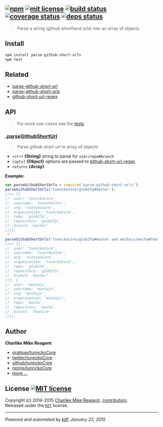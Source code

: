 ## [![npm][npmjs-img]][npmjs-url] [![mit license][license-img]][license-url] [![build status][travis-img]][travis-url] [![coverage status][coveralls-img]][coveralls-url] [![deps status][daviddm-img]][daviddm-url]

> Parse a string (github shorthand urls) into an array of objects

## Install
```bash
npm install parse-github-short-urls
npm test
```


## Related
- [parse-github-short-url][parse-github-short-url]
- [parse-github-short-urls][parse-github-short-url]
- [github-short-url-regex][github-short-url-regex]


## API
> For more use-cases see the [tests](./test.js)

### [.parseGithubShortUrl](./index.js#L57)
> Parse github short url to array of objects

- `<str>` **{String}** string to parse for `user/repo#branch`  
- `[opts]` **{Object}** options are passed to [github-short-url-regex][github-short-url-regex]  
- `returns` **{Array}**  

**Example:**

```js
var parseGithubShortUrls = require('parse-github-short-urls');
parseGithubShortUrls('tunnckoCore/glob2fp#master');
//=> [{
//  user: 'tunnckoCore',
//  username: 'tunnckoCore',
//  org: 'tunnckoCore',
//  organization: 'tunnckoCore',
//  repo: 'glob2fp',
//  repository: 'glob2fp',
//  branch: 'master'
//}];
 *
parseGithubShortUrls('tunnckoCore/glob2fp#master and mochajs/mocha#feature');
//=> [{
//  user: 'tunnckoCore',
//  username: 'tunnckoCore',
//  org: 'tunnckoCore',
//  organization: 'tunnckoCore',
//  repo: 'glob2fp',
//  repository: 'glob2fp',
//  branch: 'master'
//}, {
//  user: 'mochajs',
//  username: 'mochajs',
//  org: 'mochajs',
//  organization: 'mochajs',
//  repo: 'mocha',
//  repository: 'mocha',
//  branch: 'feature'
//}];
```


## Author
**Charlike Mike Reagent**
+ [gratipay/tunnckoCore][author-gratipay]
+ [twitter/tunnckoCore][author-twitter]
+ [github/tunnckoCore][author-github]
+ [npmjs/tunnckoCore][author-npmjs]
+ [more ...][contrib-more]


## License [![MIT license][license-img]][license-url]
Copyright (c) 2014-2015 [Charlike Mike Reagent][contrib-more], [contributors][contrib-graf].  
Released under the [`MIT`][license-url] license.


[npmjs-url]: http://npm.im/parse-github-short-urls
[npmjs-img]: https://img.shields.io/npm/v/parse-github-short-urls.svg?style=flat&label=parse-github-short-urls

[coveralls-url]: https://coveralls.io/r/tunnckoCore/parse-github-short-urls?branch=master
[coveralls-img]: https://img.shields.io/coveralls/tunnckoCore/parse-github-short-urls.svg?style=flat

[license-url]: https://github.com/tunnckoCore/parse-github-short-urls/blob/master/license.md
[license-img]: https://img.shields.io/badge/license-MIT-blue.svg?style=flat

[travis-url]: https://travis-ci.org/tunnckoCore/parse-github-short-urls
[travis-img]: https://img.shields.io/travis/tunnckoCore/parse-github-short-urls.svg?style=flat

[daviddm-url]: https://david-dm.org/tunnckoCore/parse-github-short-urls
[daviddm-img]: https://img.shields.io/david/tunnckoCore/parse-github-short-urls.svg?style=flat

[author-gratipay]: https://gratipay.com/tunnckoCore
[author-twitter]: https://twitter.com/tunnckoCore
[author-github]: https://github.com/tunnckoCore
[author-npmjs]: https://npmjs.org/~tunnckocore

[contrib-more]: http://j.mp/1stW47C
[contrib-graf]: https://github.com/tunnckoCore/parse-github-short-urls/graphs/contributors

***

_Powered and automated by [kdf](https://github.com/tunnckoCore), January 22, 2015_

[github-short-url-regex]: https://github.com/tunnckoCore/github-short-url-regex
[parse-github-short-url]: https://github.com/tunnckoCore/parse-github-short-url
[parse-github-short-urls]: https://github.com/tunnckoCore/parse-github-short-urls
